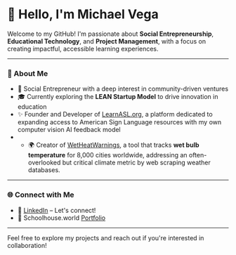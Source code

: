 # 👋 Hello, I'm Michael Vega

Welcome to my GitHub! I'm passionate about **Social Entrepreneurship**, **Educational Technology**, and **Project Management**, with a focus on creating impactful, accessible learning experiences.

---

### 🌟 About Me
- 📍 Social Entrepreneur with a deep interest in community-driven ventures
- 🎓 Currently exploring the **LEAN Startup Model** to drive innovation in education
- ✨ Founder and Developer of [LearnASL.org](https://learnasl.org/), a platform dedicated to expanding access to American Sign Language resources with my own computer vision AI feedback model
- - 🌍 Creator of [WetHeatWarnings](https://michaelvega.shinyapps.io/WetHeatWarnings/), a tool that tracks **wet bulb temperature** for 8,000 cities worldwide, addressing an often-overlooked but critical climate metric by web scraping weather databases.


---

### 🌐 Connect with Me
- 💼 [LinkedIn](https://www.linkedin.com/in/michael-vega-97745521a/) – Let's connect!
- 📝 Schoolhouse.world [Portfolio](https://schoolhouse.world/transcript/31178f96-2eec-42af-98eb-8e7419df869e)

---

Feel free to explore my projects and reach out if you're interested in collaboration!

<!---
michaelvega/michaelvega is a ✨ special ✨ repository because its `README.md` (this file) appears on your GitHub profile.
You can click the Preview link to take a look at your changes.
--->
